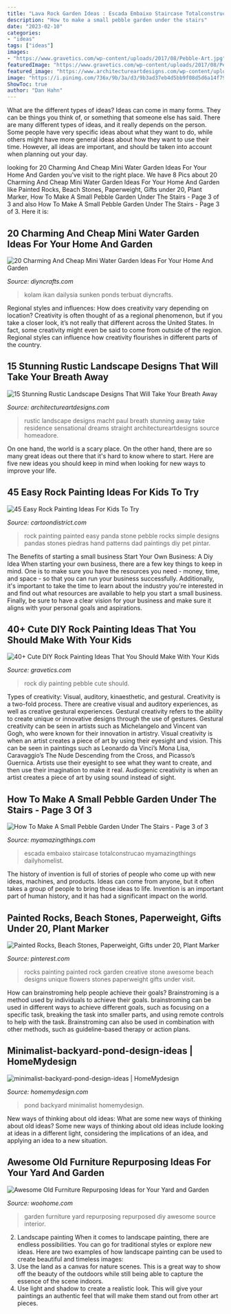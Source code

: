 ```yaml
---
title: "Lava Rock Garden Ideas : Escada Embaixo Staircase Totalconstrucao Myamazingthings Dailyhomelist"
description: "How to make a small pebble garden under the stairs"
date: "2023-02-10"
categories:
- "ideas"
tags: ["ideas"]
images:
- "https://www.gravetics.com/wp-content/uploads/2017/08/Pebble-Art.jpg"
featuredImage: "https://www.gravetics.com/wp-content/uploads/2017/08/Pebble-Art.jpg"
featured_image: "https://www.architectureartdesigns.com/wp-content/uploads/2016/10/15-Stunning-Rustic-Landscape-Designs-That-Will-Take-Your-Breath-Away-9-630x946.jpg"
image: "https://i.pinimg.com/736x/9b/3a/d3/9b3ad37eb4d5bb9f08d5d6a14f793375.jpg"
ShowToc: true
author: "Dan Hahn"
---
```



What are the different types of ideas?
Ideas can come in many forms. They can be things you think of, or something that someone else has said. There are many different types of ideas, and it really depends on the person. Some people have very specific ideas about what they want to do, while others might have more general ideas about how they want to use their time. However, all ideas are important, and should be taken into account when planning out your day.

	

		
looking for 20 Charming And Cheap Mini Water Garden Ideas For Your Home And Garden you've visit to the right place. We have 8 Pics about 20 Charming And Cheap Mini Water Garden Ideas For Your Home And Garden like Painted Rocks, Beach Stones, Paperweight, Gifts under 20, Plant Marker, How To Make A Small Pebble Garden Under The Stairs - Page 3 of 3 and also How To Make A Small Pebble Garden Under The Stairs - Page 3 of 3. Here it is:
		
    
## 20 Charming And Cheap Mini Water Garden Ideas For Your Home And Garden

<img loading=lazy src="https://www.diyncrafts.com/wp-content/uploads/2017/05/18-bucket-water-gardens-ponds.jpg" onerror="this.onerror=null;this.src='https://tse2.mm.bing.net/th?id=OIP.YsbfnS7HdgyJFsZbTx6zbwHaN6&amp;pid=15.1';" alt="20 Charming And Cheap Mini Water Garden Ideas For Your Home And Garden">

_Source: diyncrafts.com_

>kolam ikan dailysia sunken ponds terbuat diyncrafts. 

	

Regional styles and influences: How does creativity vary depending on location?
Creativity is often thought of as a regional phenomenon, but if you take a closer look, it’s not really that different across the United States. In fact, some creativity might even be said to come from outside of the region. Regional styles can influence how creativity flourishes in different parts of the country.

    
## 15 Stunning Rustic Landscape Designs That Will Take Your Breath Away

<img loading=lazy src="https://www.architectureartdesigns.com/wp-content/uploads/2016/10/15-Stunning-Rustic-Landscape-Designs-That-Will-Take-Your-Breath-Away-9-630x946.jpg" onerror="this.onerror=null;this.src='https://tse4.mm.bing.net/th?id=OIP.QdqsCQ0WPR1pvVtu9LNAuwHaLH&amp;pid=15.1';" alt="15 Stunning Rustic Landscape Designs That Will Take Your Breath Away">

_Source: architectureartdesigns.com_

>rustic landscape designs macht paul breath stunning away take residence sensational dreams straight architectureartdesigns source homeadore. 

	

On one hand, the world is a scary place. On the other hand, there are so many great ideas out there that it's hard to know where to start. Here are five new ideas you should keep in mind when looking for new ways to improve your life.

    
## 45 Easy Rock Painting Ideas For Kids To Try

<img loading=lazy src="http://www.cartoondistrict.com/wp-content/uploads/2017/06/easy-rock-painting-ideas-for-kids31.jpg" onerror="this.onerror=null;this.src='https://tse4.mm.bing.net/th?id=OIP.DaEDdEDMRDXzBJgIG8e3AwHaJ4&amp;pid=15.1';" alt="45 Easy Rock Painting Ideas For Kids To Try">

_Source: cartoondistrict.com_

>rock painting painted easy panda stone pebble rocks simple designs pandas stones piedras hand patterns dad paintings diy pet pintar. 

	

The Benefits of starting a small business
Start Your Own Business: A Diy Idea 
When starting your own business, there are a few key things to keep in mind. One is to make sure you have the resources you need - money, time, and space - so that you can run your business successfully. Additionally, it's important to take the time to learn about the industry you're interested in and find out what resources are available to help you start a small business. Finally, be sure to have a clear vision for your business and make sure it aligns with your personal goals and aspirations.

    
## 40+ Cute DIY Rock Painting Ideas That You Should Make With Your Kids

<img loading=lazy src="https://www.gravetics.com/wp-content/uploads/2017/08/Pebble-Art.jpg" onerror="this.onerror=null;this.src='https://tse4.mm.bing.net/th?id=OIP.Fi-lBiNfSPgQZMRJnlDBugHaOk&amp;pid=15.1';" alt="40+ Cute DIY Rock Painting Ideas That You Should Make With Your Kids">

_Source: gravetics.com_

>rock diy painting pebble cute should. 

	

Types of creativity: Visual, auditory, kinaesthetic, and gestural.
Creativity is a two-fold process. There are creative visual and auditory experiences, as well as creative gestural experiences. Gestural creativity refers to the ability to create unique or innovative designs through the use of gestures. Gestural creativity can be seen in artists such as Michelangelo and Vincent van Gogh, who were known for their innovation in artistry. Visual creativity is when an artist creates a piece of art by using their eyesight and vision. This can be seen in paintings such as Leonardo da Vinci’s Mona Lisa, Caravaggio’s The Nude Descending from the Cross, and Picasso’s Guernica. Artists use their eyesight to see what they want to create, and then use their imagination to make it real. Audiogenic creativity is when an artist creates a piece of art by using sound instead of sight.

    
## How To Make A Small Pebble Garden Under The Stairs - Page 3 Of 3

<img loading=lazy src="https://myamazingthings.com/wp-content/uploads/2017/02/stair-1024x681.jpg" onerror="this.onerror=null;this.src='https://tse4.mm.bing.net/th?id=OIP.fzlw9VVwQWjGLKC-2n5uFAHaE7&amp;pid=15.1';" alt="How To Make A Small Pebble Garden Under The Stairs - Page 3 of 3">

_Source: myamazingthings.com_

>escada embaixo staircase totalconstrucao myamazingthings dailyhomelist. 

	

The history of invention is full of stories of people who come up with new ideas, machines, and products. Ideas can come from anyone, but it often takes a group of people to bring those ideas to life. Invention is an important part of human history, and it has had a significant impact on the world.

    
## Painted Rocks, Beach Stones, Paperweight, Gifts Under 20, Plant Marker

<img loading=lazy src="https://i.pinimg.com/736x/9b/3a/d3/9b3ad37eb4d5bb9f08d5d6a14f793375.jpg" onerror="this.onerror=null;this.src='https://tse1.mm.bing.net/th?id=OIP.P7xn3Vke20XUoqZVBHoVGAHaJ4&amp;pid=15.1';" alt="Painted Rocks, Beach Stones, Paperweight, Gifts under 20, Plant Marker">

_Source: pinterest.com_

>rocks painting painted rock garden creative stone awesome beach designs unique flowers stones paperweight gifts under visit. 

	

How can brainstroming help people achieve their goals?
Brainstroming is a method used by individuals to achieve their goals. brainstroming can be used in different ways to achieve different goals, such as focusing on a specific task, breaking the task into smaller parts, and using remote controls to help with the task. Brainstroming can also be used in combination with other methods, such as guideline-based therapy or action plans.

    
## Minimalist-backyard-pond-design-ideas | HomeMydesign

<img loading=lazy src="https://homemydesign.com/wp-content/uploads/2015/04/minimalist-backyard-pond-design-ideas.jpg" onerror="this.onerror=null;this.src='https://tse1.mm.bing.net/th?id=OIP.cRtsFw4_JxPMgLP95WeUPgHaLH&amp;pid=15.1';" alt="minimalist-backyard-pond-design-ideas | HomeMydesign">

_Source: homemydesign.com_

>pond backyard minimalist homemydesign. 

	

New ways of thinking about old ideas: What are some new ways of thinking about old ideas?
Some new ways of thinking about old ideas include looking at ideas in a different light, considering the implications of an idea, and applying an idea to a new situation.

    
## Awesome Old Furniture Repurposing Ideas For Your Yard And Garden

<img loading=lazy src="https://www.woohome.com/wp-content/uploads/2016/02/repurposed-furniture-garden-yard-11.jpg" onerror="this.onerror=null;this.src='https://tse3.mm.bing.net/th?id=OIP.YZrXMtmdME8Tlte4CfZuogHaLH&amp;pid=15.1';" alt="Awesome Old Furniture Repurposing Ideas for Your Yard and Garden">

_Source: woohome.com_

>garden furniture yard repurposing repurposed diy awesome source interior. 

	

2. Landscape painting
When it comes to landscape painting, there are endless possibilities. You can go for traditional styles or explore new ideas. Here are two examples of how landscape painting can be used to create beautiful and timeless images: 
2. Use the land as a canvas for nature scenes. This is a great way to show off the beauty of the outdoors while still being able to capture the essence of the scene indoors.
3. Use light and shadow to create a realistic look. This will give your paintings an authentic feel that will make them stand out from other art pieces.

